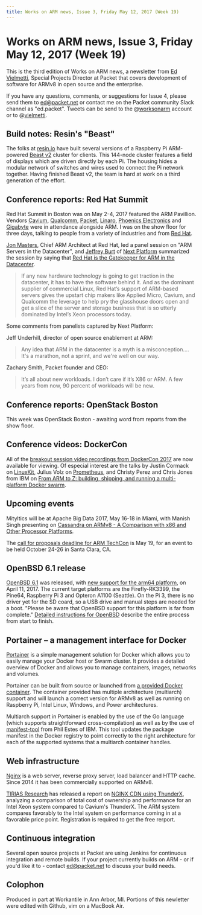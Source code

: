 ```yaml
---
title: Works on ARM news, Issue 3, Friday May 12, 2017 (Week 19)
---
```


# Works on ARM news, Issue 3, Friday May 12, 2017 (Week 19)

This is the third edition of Works on ARM news, a newsletter
from [Ed Vielmetti], Special Projects Director at Packet that covers development of
software for ARMv8 in open source and the enterprise.

[Ed Vielmetti]:https://www.packet.net/about/ed-vielmetti/

If you have any questions, comments, or suggestions for Issue 4, please 
send them to ed@packet.net or contact me on the Packet community Slack
channel as "ed.packet". Tweets can be send to the @[worksonarm] account
or to @[vielmetti].

[worksonarm]:https://twitter.com/worksonarm
[vielmetti]:https://twitter.com/vielmetti

## Build notes: Resin's "Beast"

The folks at [resin.io] have built several versions of
a Raspberry Pi ARM-powered [Beast v2] cluster for clients.
This 144-node cluster features a field of displays which
are driven directly by each Pi. The housing hides a modular
network of switches and wires used to connect the Pi network
together. Having finished Beast v2, the team is hard at
work on a third generation of the effort.

[resin.io]:http://resin.io
[Beast v2]:https://resin.io/blog/the-evolution-of-the-beast-continues/

## Conference reports: Red Hat Summit

Red Hat Summit in Boston was on May 2-4, 2017 featured the ARM Pavillion.
Vendors [Cavium], [Qualcomm], [Packet], [Linaro], [Phoenics Electronics] and [Gigabyte]
were in attendance alongside ARM. I was on the show floor for three days,
talking to people from a variety of industries and from [Red Hat].

[Cavium]:http://cavium.com/
[Qualcomm]:https://www.qualcomm.com/
[Packet]:http://www.packet.net
[Linaro]:https://www.linaro.org/
[Phoenics Electronics]:https://www.phoenicselectronics.com/
[Gigabyte]:http://www.gigabyte.us/
[Red Hat]:http://redhat.com

[Jon Masters], Chief ARM Architect at Red Hat, led a panel session on "ARM Servers
in the Datacenter", and [Jeffrey Burt] of [Next Platform] summarized the session
by saying that [Red Hat is the Gatekeeper for ARM in the Datacenter].

[Jon Masters]:http://www.jonmasters.org/
[Jeffrey Burt]:https://www.nextplatform.com/2017/02/01/veteran-journalist-jeffrey-burt-joins-next-platform-senior-editor/
[Next Platform]:https://www.nextplatform.com
[Red Hat is the Gatekeeper for ARM in the Datacenter]:https://www.nextplatform.com/2017/05/05/red-hat-gatekeeper-arm-datacenter/

> If any new hardware technology is going to get traction in the
datacenter, it has to have the software behind it. And as the
dominant supplier of commercial Linux, Red Hat’s support of ARM-based
servers gives the upstart chip makers like Applied Micro, Cavium,
and Qualcomm the leverage to help pry the glasshouse doors open and
get a slice of the server and storage business that is so utterly
dominated by Intel’s Xeon processors today.

Some comments from panelists captured by Next Platform:

Jeff Underhill, director of open source enablement at ARM: 

> Any idea that ARM in the datacenter is a myth is a misconception....
It's a marathon, not a sprint, and we're well on our way.

Zachary Smith, Packet founder and CEO:

> It’s all about new workloads. I don’t care if it’s X86 or ARM. A
few years from now, 90 percent of workloads will be new.

## Conference reports: OpenStack Boston

This week was OpenStack Boston - awaiting word from reports from the
show floor.

## Conference videos: DockerCon

All of the [breakout session video recordings from DockerCon 2017] are
now available for viewing. Of especial interest are the talks
by Justin Cormack on [LinuxKit], Julius Volz on
[Prometheus], and Christy Perez and Chris Jones from IBM
on [From ARM to Z: building, shipping, and running a multi-platform Docker swarm].

[breakout session video recordings from DockerCon 2017]:https://blog.docker.com/2017/05/dockercon-2017-session-videos-now-live/
[LinuxKit]:https://www.youtube.com/watch?v=FEtVxwsCUBY
[Prometheus]:https://www.youtube.com/watch?v=PDxcEzu62jk
[From ARM to Z: building, shipping, and running a multi-platform Docker swarm]:https://www.youtube.com/watch?v=nrBYUw1Pz5I

## Upcoming events

Mityltics will be at Apache Big Data 2017, May 16-18 in Miami, 
with Manish Singh presenting on 
[Cassandra on ARMv8 - A Comparison with x86 and Other Processor Platforms](https://apachebigdata2017.sched.com/event/9zsr/cassandra-on-armv8-a-comparison-with-x86-and-other-processor-platforms-manish-singh-mitylytics).

[Apache Big Data 2017]:https://apachebigdata2017.sched.com

The [call for proposals deadline for ARM TechCon](http://www.armtechcon.com/arm-techcon-2017-call-for-proposals-now-open/) is May 19,
for an event to be held October 24-26 in Santa Clara, CA.

## OpenBSD 6.1 release

[OpenBSD 6.1] was released, with [new support for the arm64 platform], 
on April 11, 2017. The current target platforms are the Firefly-RK3399,
the Pine64, Raspberry Pi 3 and Opteron A1100 (Seattle). On the Pi 3,
there is no driver yet for the SD coard, so a USB drive and manual
steps are needed for a boot. "Please be aware that OpenBSD support 
for this platform is far from complete." [Detailed instructions for OpenBSD]
describe the entire process from start to finish.

[OpenBSD 6.1]:https://www.openbsd.org/61.html
[new support for the arm64 platform]:https://www.openbsd.org/arm64.html
[Detailed instructions for OpenBSD]:https://ftp.openbsd.org/pub/OpenBSD/snapshots/arm64/INSTALL.arm64

## Portainer – a management interface for Docker

[Portainer] is a simple management solution for Docker which allows
you to easily manage your Docker host or Swarm cluster. It provides
a detailed overview of Docker and allows you to manage containers,
images, networks and volumes.

[Portainer]:http://portainer.io

Portainer can be built from source or launched from 
[a provided Docker container]. The container provided has multiple 
architecture (multiarch) support and will 
launch a correct version for ARMv8 as well as
running on Raspberry Pi, Intel Linux, Windows, and Power architectures.

[a provided Docker container]:https://hub.docker.com/r/portainer/portainer/

Multiarch support in Portainer is enabled by the use
of the Go language (which supports straightforward
cross-compilation) as well as by the use of 
[manifest-tool] from Phil Estes of IBM. This tool
updates the package manifest in the Docker registry to
point correctly to the right architecture for each of
the supported systems that a multiarch container handles.

[manifest-tool]:https://github.com/estesp/manifest-tool

## Web infrastructure

[Nginx] is a web server, reverse proxy server, load balancer and
HTTP cache. Since 2014 it has been commercially supported on ARMv8.

[Nginx]:http://www.nginx.com

[TIRIAS Research] has released a report on [NGINX CDN using ThunderX],
analyzing a comparison of total cost of ownership and performance
for an Intel Xeon system compared to Cavium's ThunderX.  The ARM
system compares favorably to the Intel system on performance coming
in at a favorable price point. Registration is required to get the
free rerport.

[TIRIAS Research]:http://www.tiriasresearch.com
[NGINX CDN using ThunderX]:http://www.tiriasresearch.com/downloads/nginx-cdn-using-thunderx/

## Continuous integration

Several open source projects at Packet are using Jenkins
for continuous integration and remote builds. If your project
currently builds on ARM - or if you'd like it to - contact
ed@packet.net to discuss your build needs.

## Colophon

Produced in part at Workantile in Ann Arbor, MI.
Portions of this newletter were edited with Github,
vim on a MacBook Air.
